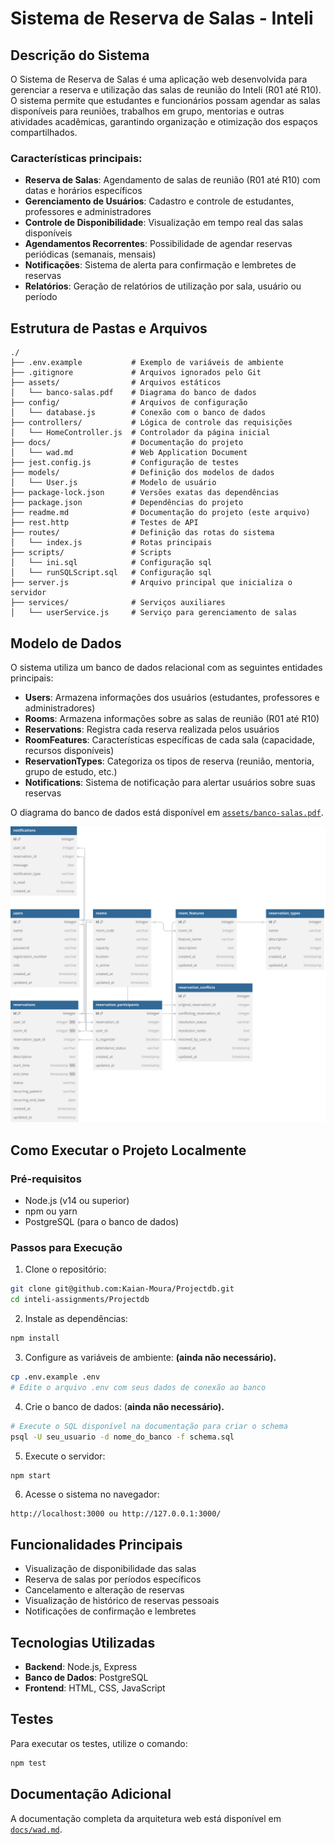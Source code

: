 # Sistema de Reserva de Salas - Inteli

## Descrição do Sistema

O Sistema de Reserva de Salas é uma aplicação web desenvolvida para gerenciar a reserva e utilização das salas de reunião do Inteli (R01 até R10). O sistema permite que estudantes e funcionários possam agendar as salas disponíveis para reuniões, trabalhos em grupo, mentorias e outras atividades acadêmicas, garantindo organização e otimização dos espaços compartilhados.

### Características principais:

- **Reserva de Salas**: Agendamento de salas de reunião (R01 até R10) com datas e horários específicos
- **Gerenciamento de Usuários**: Cadastro e controle de estudantes, professores e administradores
- **Controle de Disponibilidade**: Visualização em tempo real das salas disponíveis
- **Agendamentos Recorrentes**: Possibilidade de agendar reservas periódicas (semanais, mensais)
- **Notificações**: Sistema de alerta para confirmação e lembretes de reservas
- **Relatórios**: Geração de relatórios de utilização por sala, usuário ou período

## Estrutura de Pastas e Arquivos

```
./
├── .env.example           # Exemplo de variáveis de ambiente
├── .gitignore             # Arquivos ignorados pelo Git
├── assets/                # Arquivos estáticos
│   └── banco-salas.pdf    # Diagrama do banco de dados
├── config/                # Arquivos de configuração
│   └── database.js        # Conexão com o banco de dados
├── controllers/           # Lógica de controle das requisições
│   └── HomeController.js  # Controlador da página inicial
├── docs/                  # Documentação do projeto
│   └── wad.md             # Web Application Document
├── jest.config.js         # Configuração de testes
├── models/                # Definição dos modelos de dados
│   └── User.js            # Modelo de usuário
├── package-lock.json      # Versões exatas das dependências
├── package.json           # Dependências do projeto
├── readme.md              # Documentação do projeto (este arquivo)
├── rest.http              # Testes de API
├── routes/                # Definição das rotas do sistema
│   └── index.js           # Rotas principais
├── scripts/               # Scripts
│   └── ini.sql            # Configuração sql
│   └── runSQLScript.sql   # Configuração sql
├── server.js              # Arquivo principal que inicializa o servidor
├── services/              # Serviços auxiliares
│   └── userService.js     # Serviço para gerenciamento de salas
```

## Modelo de Dados

O sistema utiliza um banco de dados relacional com as seguintes entidades principais:

- **Users**: Armazena informações dos usuários (estudantes, professores e administradores)
- **Rooms**: Armazena informações sobre as salas de reunião (R01 até R10)
- **Reservations**: Registra cada reserva realizada pelos usuários
- **RoomFeatures**: Características específicas de cada sala (capacidade, recursos disponíveis)
- **ReservationTypes**: Categoriza os tipos de reserva (reunião, mentoria, grupo de estudo, etc.)
- **Notifications**: Sistema de notificação para alertar usuários sobre suas reservas

O diagrama do banco de dados está disponível em <a href="./assets/banco-salas.pdf">`assets/banco-salas.pdf`</a>.<br>

<img src="./assets/banco-salas.svg">

## Como Executar o Projeto Localmente

### Pré-requisitos

- Node.js (v14 ou superior)
- npm ou yarn
- PostgreSQL (para o banco de dados)

### Passos para Execução

1. Clone o repositório:

```bash
git clone git@github.com:Kaian-Moura/Projectdb.git
cd inteli-assignments/Projectdb
```

2. Instale as dependências:

```bash
npm install
```

3. Configure as variáveis de ambiente: **(ainda não necessário).**

```bash
cp .env.example .env
# Edite o arquivo .env com seus dados de conexão ao banco
```

4. Crie o banco de dados: (**ainda não necessário).**

```bash
# Execute o SQL disponível na documentação para criar o schema
psql -U seu_usuario -d nome_do_banco -f schema.sql
```

5. Execute o servidor:

```bash
npm start
```

6. Acesse o sistema no navegador:

```
http://localhost:3000 ou http://127.0.0.1:3000/
```

## Funcionalidades Principais

- Visualização de disponibilidade das salas
- Reserva de salas por períodos específicos
- Cancelamento e alteração de reservas
- Visualização de histórico de reservas pessoais
- Notificações de confirmação e lembretes

## Tecnologias Utilizadas

- **Backend**: Node.js, Express
- **Banco de Dados**: PostgreSQL
- **Frontend**: HTML, CSS, JavaScript

## Testes

Para executar os testes, utilize o comando:

```bash
npm test
```

## Documentação Adicional

A documentação completa da arquitetura web está disponível em <a href="./docs/wad.md">`docs/wad.md`</a>.
